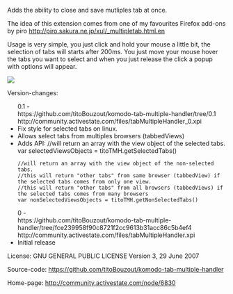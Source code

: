Adds the ability to close and save mutliples tab at once.

The idea of this extension comes from one of my favourites Firefox add-ons by piro http://piro.sakura.ne.jp/xul/_multipletab.html.en

Usage is very simple, you just click and hold your mouse a little bit, the selection of tabs will starts after 200ms. You just move your mouse hover the tabs you want to select and when you just release the click a popup with options will appear.

<img src="http://dl.dropbox.com/u/9303546/komodo/tab-multiple-handler/screenshot.png" border="0"/>

Version-changes:

<ul> 0.1 - 
<br/>https://github.com/titoBouzout/komodo-tab-multiple-handler/tree/0.1
<br/>http://community.activestate.com/files/tabMultipleHandler_0.xpi
  <li> Fix style for selected tabs on linux.
  <li> Allows select tabs from multiples browsers (tabbedViews)
  <li> Adds API:
  <javascript>
	//will return an array with the view object of the selected tabs.
	var selectedViewsObjects = titoTMH.getSelectedTabs()
	
	//will return an array with the view object of the non-selected tabs.
	//this will return "other tabs" from same browser (tabbedView) if the selected tabs comes from only one view.
	//this will return "other tabs" from all browsers (tabbedViews) if the selected tabs comes from many browsers
	var nonSelectedViewsObjects = titoTMH.getNonSelectedTabs()
  </javascript>
</ul>


<ul> 0 - 
<br/>https://github.com/titoBouzout/komodo-tab-multiple-handler/tree/fce239958f90c8721f2cc9613b31acc86c5b4ef4
<br/>http://community.activestate.com/files/tabMultipleHandler.xpi
  <li>Initial release
</ul>



License:
GNU GENERAL PUBLIC LICENSE Version 3, 29 June 2007

Source-code:
https://github.com/titoBouzout/komodo-tab-multiple-handler

Home-page:
http://community.activestate.com/node/6830